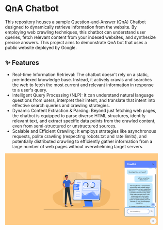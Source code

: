 # QnA Chatbot
This repository houses a sample Question-and-Answer (QnA) Chatbot designed to dynamically retrieve information from the website. By employing web crawling techniques, this chatbot can understand user queries, fetch relevant content from your indexed websites, and synthesize precise answers. This project aims to demonstrate QnA bot that uses a public website deployed by Google.

## ✨ Features
* Real-time Information Retrieval: The chatbot doesn't rely on a static, pre-indexed knowledge base. Instead, it actively crawls and searches the web to fetch the most current and relevant information in response to a user's query.
* Intelligent Query Processing (NLP): It can understand natural language questions from users, interpret their intent, and translate that intent into effective search queries and crawling strategies.
* Dynamic Content Extraction & Parsing: Beyond just fetching web pages, the chatbot is equipped to parse diverse HTML structures, identify relevant text, and extract specific data points from the crawled content, even from semi-structured or unstructured sources.
* Scalable and Efficient Crawling: It employs strategies like asynchronous requests, polite crawling (respecting robots.txt and rate limits), and potentially distributed crawling to efficiently gather information from a large number of web pages without overwhelming target servers.<br>

![QnA Chatbot in Action](images/chatbot-ss.png)
